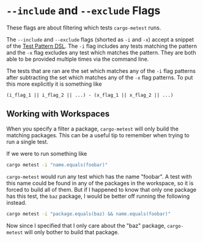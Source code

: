 # `--include` and `--exclude` Flags

These flags are about filtering which tests `cargo-metest` runs.

The `--include` and `--exclude` flags (shorted as `-i` and `-x`) accept a
snippet of the [Test Pattern DSL](./test_pattern_dsl.md). The `-i` flag includes
any tests matching the pattern and the `-x` flag excludes any test which matches
the pattern. They are both able to be provided multiple times via the command
line.

The tests that are ran are the set which matches any of the `-i` flag patterns
after subtracting the set which matches any of the `-x` flag patterns. To put
this more explicitly it is something like
```
(i_flag_1 || i_flag_2 || ...) - (x_flag_1 || x_flag_2 || ...)
```

## Working with Workspaces
When you specify a filter a package, `cargo-metest` will only build the matching
packages. This can be a useful tip to remember when trying to run a single test.

If we were to run something like
```bash
cargo metest -i "name.equals(foobar)"
```

`cargo-metest` would run any test which has the name "foobar". A test with this
name could be found in any of the packages in the workspace, so it is forced to
build all of them. But if I happened to know that only one package has this
test, the `baz` package, I would be better off running the following instead.

```bash
cargo metest -i "package.equals(baz) && name.equals(foobar)"
```

Now since I specified that I only care about the "baz" package, `cargo-metest`
will only bother to build that package.
